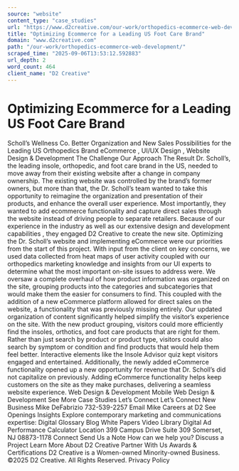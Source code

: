 ```yaml
---
source: "website"
content_type: "case_studies"
url: "https://www.d2creative.com/our-work/orthopedics-ecommerce-web-development/"
title: "Optimizing Ecommerce for a Leading US Foot Care Brand"
domain: "www.d2creative.com"
path: "/our-work/orthopedics-ecommerce-web-development/"
scraped_time: "2025-09-06T13:53:12.592883"
url_depth: 2
word_count: 464
client_name: "D2 Creative"
---
```


# Optimizing Ecommerce for a Leading US Foot Care Brand

Scholl’s Wellness Co. Better Organization and New Sales Possibilities for the Leading US Orthopedics Brand eCommerce , UI/UX Design , Website Design & Development The Challenge Our Approach The Result Dr. Scholl’s, the leading insole, orthopedic, and foot care brand in the US, needed to move away from their existing website after a change in company ownership. The existing website was controlled by the brand’s former owners, but more than that, the Dr. Scholl’s team wanted to take this opportunity to reimagine the organization and presentation of their products, and enhance the overall user experience. Most importantly, they wanted to add ecommerce functionality and capture direct sales through the website instead of driving people to separate retailers. Because of our experience in the industry as well as our extensive design and development capabilities , they engaged D2 Creative to create the new site. Optimizing the Dr. Scholl’s website and implementing eCommerce were our priorities from the start of this project. With input from the client on key concerns, we used data collected from heat maps of user activity coupled with our orthopedics marketing knowledge and insights from our UI experts to determine what the most important on-site issues to address were. We oversaw a complete overhaul of how product information was organized on the site, grouping products into the categories and subcategories that would make them the easier for consumers to find. This coupled with the addition of a new eCommerce platform allowed for direct sales on the website, a functionality that was previously missing entirely. Our updated organization of content significantly helped simplify the visitor’s experience on the site. With the new product grouping, visitors could more efficiently find the insoles, orthotics, and foot care products that are right for them. Rather than just search by product or product type, visitors could also search by symptom or condition and find products that would help them feel better. Interactive elements like the Insole Advisor quiz kept visitors engaged and entertained. Additionally, the newly added eCommerce functionality opened up a new opportunity for revenue that Dr. Scholl’s did not capitalize on previously. Adding eCommerce functionality helps keep customers on the site as they make purchases, delivering a seamless website experience. Web Design & Development Mobile Web Design & Development See More Case Studies Let’s Connect Let’s Connect New Business Mike DeFabrizio 732-539-2257 Email Mike Careers at D2 See Openings Insights Explore contemporary marketing and communications expertise: Digital Glossary Blog White Papers Video Library Digital Ad Performance Calculator Location 399 Campus Drive Suite 309 Somerset, NJ
08873-1178 Connect Send Us a Note How can we help you? Discuss a Project Learn More About D2 Creative Partner With Us Awards & Certifications D2 Creative is a Women-owned Minority-owned Business. ©2025 D2 Creative. All Rights Reserved. Privacy Policy